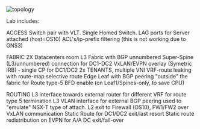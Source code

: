 ![topology](https://user-images.githubusercontent.com/20860769/124128101-be64a980-da7c-11eb-84be-aabb0069ccc0.png)

Lab includes:

ACCESS
Switch pair with VLT. Single Homed Switch.
LAG ports for Server attached (host=OS10)
ACL's/ip-prefix filtering (this is not working due to GNS3)

FABRIC
2X Datacenters room
L3 Fabric with BGP unnumbered
Super-Spine (L3/unnumbered) connection for DC1-DC2
VxLAN/EVPN overlay (Symetric IRB) - single CP for DC1/DC2
2x TENANTS, multiple VNI
VRF-route leaking with route-map selective route
Edge Leaf with BGP peering "outside" the fabric for Route type-5
BFD enable (on Leaf1/Spines-only, to save CPU)

ROUTING
L3 interface towards external router for different VRF for route type 5 termination 
L3 VLAN interface for external BGP peering used to "emulate" NSX-T type of attach.
L2 exit to Firewall (OS10), FW1/FW2 over VxLAN communication
Static Route for DC1/DC2 exit/last resort Static route redistribution on EVPN for A/A DC exit/fail-over
